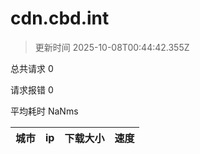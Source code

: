 
  # cdn.cbd.int

  > 更新时间 2025-10-08T00:44:42.355Z
  
  总共请求 0

  请求报错 0

  平均耗时 NaNms

|城市|ip|下载大小|速度|
|-----|----------|---|---|

  